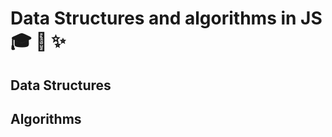 # Data Structures and algorithms in JS :mortar_board: :mag_right: :sparkles:



## Data Structures

## Algorithms
